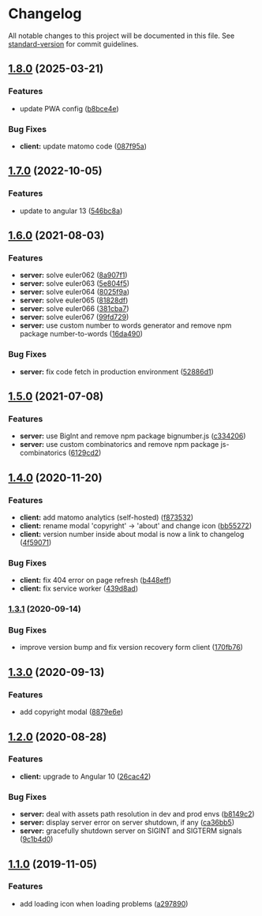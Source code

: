 # Changelog

All notable changes to this project will be documented in this file. See [standard-version](https://github.com/conventional-changelog/standard-version) for commit guidelines.

## [1.8.0](https://github.com/LoicViennois/Project-Euler-Solver/compare/v1.7.0...v1.8.0) (2025-03-21)


### Features

* update PWA config ([b8bce4e](https://github.com/LoicViennois/Project-Euler-Solver/commit/b8bce4e77852780c51fe38b2fcf3f672d2c165c7))


### Bug Fixes

* **client:** update matomo code ([087f95a](https://github.com/LoicViennois/Project-Euler-Solver/commit/087f95a2db3be05cde0f0227d624dbab01408173))

## [1.7.0](https://github.com/LoicViennois/Project-Euler-Solver/compare/v1.6.0...v1.7.0) (2022-10-05)


### Features

* update to angular 13 ([546bc8a](https://github.com/LoicViennois/Project-Euler-Solver/commit/546bc8a6d0ec0c60539efc6128b2e5fc20ea64a9))

## [1.6.0](https://github.com/LoicViennois/Project-Euler-Solver/compare/v1.5.0...v1.6.0) (2021-08-03)


### Features

* **server:** solve euler062 ([8a907f1](https://github.com/LoicViennois/Project-Euler-Solver/commit/8a907f118b90476260debd37e52df39854f165fd))
* **server:** solve euler063 ([5e804f5](https://github.com/LoicViennois/Project-Euler-Solver/commit/5e804f54fab0b2561bfb5a0bfb65ae871dc79253))
* **server:** solve euler064 ([8025f9a](https://github.com/LoicViennois/Project-Euler-Solver/commit/8025f9ad462f04645a91ae227a5afce6ab077b2c))
* **server:** solve euler065 ([81828df](https://github.com/LoicViennois/Project-Euler-Solver/commit/81828df10e6d2ca728885adef4e1c7a6daa86176))
* **server:** solve euler066 ([381cba7](https://github.com/LoicViennois/Project-Euler-Solver/commit/381cba78568dfcf1f743fda10373a8759e16dd91))
* **server:** solve euler067 ([99fd729](https://github.com/LoicViennois/Project-Euler-Solver/commit/99fd729253381c3eed0c8268ebf582a771f16c35))
* **server:** use custom number to words generator and remove npm package number-to-words ([16da490](https://github.com/LoicViennois/Project-Euler-Solver/commit/16da4905e1cb4a222e19faf7e5e541ea9524840a))


### Bug Fixes

* **server:** fix code fetch in production environment ([52886d1](https://github.com/LoicViennois/Project-Euler-Solver/commit/52886d1327a510cd20c7088e26fe12e7f3b6e7c2))

## [1.5.0](https://github.com/LoicViennois/Project-Euler-Solver/compare/v1.4.0...v1.5.0) (2021-07-08)


### Features

* **server:** use BigInt and remove npm package bignumber.js ([c334206](https://github.com/LoicViennois/Project-Euler-Solver/commit/c334206c2efc3f5ee08caffcbb7825e3303c0123))
* **server:** use custom combinatorics and remove npm package js-combinatorics ([6129cd2](https://github.com/LoicViennois/Project-Euler-Solver/commit/6129cd2c8e10bc8647810754ac564742bbd479e4))

## [1.4.0](https://github.com/LoicViennois/Project-Euler-Solver/compare/v1.3.1...v1.4.0) (2020-11-20)


### Features

* **client:** add matomo analytics (self-hosted) ([f873532](https://github.com/LoicViennois/Project-Euler-Solver/commit/f873532a6c484354503e48d8943130e6f7d201db))
* **client:** rename modal 'copyright' -> 'about' and change icon ([bb55272](https://github.com/LoicViennois/Project-Euler-Solver/commit/bb5527209cd6fba6923c8172f7c3537233833c5a))
* **client:** version number inside about modal is now a link to changelog ([4f59071](https://github.com/LoicViennois/Project-Euler-Solver/commit/4f590718eacc0e6b247afa0d7c4e840b22f92cba))


### Bug Fixes

* **client:** fix 404 error on page refresh ([b448eff](https://github.com/LoicViennois/Project-Euler-Solver/commit/b448eff9481fe4f709dbdae0f0697c94681534f7))
* **client:** fix service worker ([439d8ad](https://github.com/LoicViennois/Project-Euler-Solver/commit/439d8ad27a383d2ba43359bec62c686dfe2d6154))

### [1.3.1](https://github.com/LoicViennois/Project-Euler-Solver/compare/v1.3.0...v1.3.1) (2020-09-14)


### Bug Fixes

* improve version bump and fix version recovery form client ([170fb76](https://github.com/LoicViennois/Project-Euler-Solver/commit/170fb76e6e6c99f6c224f09e9a3c0bb8d1c5e818))

## [1.3.0](https://github.com/LoicViennois/Project-Euler-Solver/compare/v1.2.0...v1.3.0) (2020-09-13)


### Features

* add copyright modal ([8879e6e](https://github.com/LoicViennois/Project-Euler-Solver/commit/8879e6eeea156a9da13dfe71a604f0d4e17b1037))

## [1.2.0](https://github.com/LoicViennois/Project-Euler-Solver/compare/v1.1.0...v1.2.0) (2020-08-28)


### Features

* **client:** upgrade to Angular 10 ([26cac42](https://github.com/LoicViennois/Project-Euler-Solver/commit/26cac429221aa21c4ead638ff3cb779b9b3944fa))


### Bug Fixes

* **server:** deal with assets path resolution in dev and prod envs ([b8149c2](https://github.com/LoicViennois/Project-Euler-Solver/commit/b8149c2af965bfaabd59dee44d2868191d43ae75))
* **server:** display server error on server shutdown, if any ([ca36bb5](https://github.com/LoicViennois/Project-Euler-Solver/commit/ca36bb552782091251b3416b803dfcfb2808bd81))
* **server:** gracefully shutdown server on SIGINT and SIGTERM signals ([9c1b4d0](https://github.com/LoicViennois/Project-Euler-Solver/commit/9c1b4d09fb35c68f4792959608240d7091845a04))

## [1.1.0](https://github.com/LoicViennois/Project-Euler-Solver/compare/v1.0.0...v1.1.0) (2019-11-05)


### Features

* add loading icon when loading problems ([a297890](https://github.com/LoicViennois/Project-Euler-Solver/commit/a2978906764ad45a129c39ca0ce898ebefa25680))
